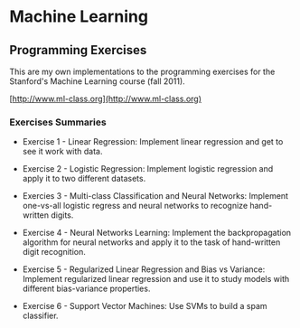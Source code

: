 # Machine Learning
## Programming Exercises

This are my own implementations to the programming exercises for the
Stanford's Machine Learning course (fall 2011).

[http://www.ml-class.org](http://www.ml-class.org)

### Exercises Summaries

* Exercise 1 - Linear Regression: Implement linear regression and get to see it
work with data.

* Exercise 2 - Logistic Regression: Implement logistic regression and apply it
to two different datasets.

* Exercies 3 - Multi-class Classification and Neural Networks: Implement one-vs-all
logistic regress and neural networks to recognize hand-written digits.

* Exercise 4 - Neural Networks Learning: Implement the backpropagation algorithm
for neural networks and apply it to the task of hand-written digit recognition.

* Exercise 5 - Regularized Linear Regression and Bias vs Variance: Implement
regularized linear regression and use it to study models with different
bias-variance properties.

* Exercise 6 - Support Vector Machines: Use SVMs to build a spam classifier.
